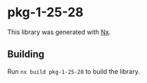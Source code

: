 # pkg-1-25-28

This library was generated with [Nx](https://nx.dev).

## Building

Run `nx build pkg-1-25-28` to build the library.
